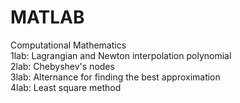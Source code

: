 # MATLAB
 Computational Mathematics  
1lab: Lagrangian and Newton interpolation polynomial  
2lab: Chebyshev's nodes  
3lab: Alternance for finding the best approximation  
4lab: Least square method  
